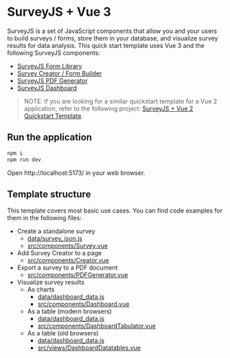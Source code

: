 # SurveyJS + Vue 3

SurveyJS is a set of JavaScript components that allow you and your users to build surveys / forms, store them in your database, and visualize survey results for data analysis. This quick start template uses Vue 3 and the following SurveyJS components:

- [SurveyJS Form Library](https://surveyjs.io/form-library/documentation/overview)
- [Survey Creator / Form Builder](https://surveyjs.io/survey-creator/documentation/overview)
- [SurveyJS PDF Generator](https://surveyjs.io/pdf-generator/documentation/overview)
- [SurveyJS Dashboard](https://surveyjs.io/dashboard/documentation/overview)

> NOTE: If you are looking for a similar quickstart template for a Vue 2 application, refer to the following project: [SurveyJS + Vue 2 Quickstart Template](https://github.com/surveyjs/surveyjs_vue_quickstart/).

## Run the application

```bash
npm i
npm run dev
```

Open http://localhost:5173/ in your web browser.

## Template structure

This template covers most basic use cases. You can find code examples for them in the following files:

- Create a standalone survey
  - [data/survey_json.js](data/survey_json.js)
  - [src/components/Survey.vue](src/components/Survey.vue)
- Add Survey Creator to a page
  - [src/components/Creator.vue](src/components/Creator.vue)
- Export a survey to a PDF document
  - [src/components/PDFGenerator.vue](src/components/PDFGenerator.vue)
- Visualize survey results
  - As charts
    - [data/dashboard_data.js](data/dashboard_data.js)
    - [src/components/Dashboard.vue](src/components/Dashboard.vue)
  - As a table (modern browsers)
    - [data/dashboard_data.js](data/dashboard_data.js)
    - [src/components/DashboardTabulator.vue](src/components/DashboardTabulator.vue)
  - As a table (old browsers)
    - [data/dashboard_data.js](data/dashboard_data.js)
    - [src/views/DashboardDatatables.vue](src/components/DashboardDatatables.vue)